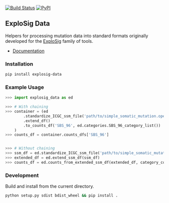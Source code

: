 [![Build Status](https://travis-ci.org/lrgr/explosig-data.svg?branch=master)](https://travis-ci.org/lrgr/explosig-data)
[![PyPI](https://img.shields.io/pypi/v/explosig-data)](https://pypi.org/project/explosig-data/)

## ExploSig Data

Helpers for processing mutation data into standard formats originally developed for the [ExploSig](https://github.com/lrgr/explosig) family of tools.

- [Documentation](https://lrgr.github.io/explosig-data/)

### Installation

```sh
pip install explosig-data
```

### Example Usage

```python
>>> import explosig_data as ed

>>> # With chaining
>>> container = (ed
        .standardize_ICGC_ssm_file('path/to/simple_somatic_mutation.open.ALL-US.tsv')
        .extend_df()
        .to_counts_df('SBS_96', ed.categories.SBS_96_category_list())
    )
>>> counts_df = container.counts_dfs['SBS_96']


>>> # Without chaining
>>> ssm_df = ed.standardize_ICGC_ssm_file('path/to/simple_somatic_mutation.open.ALL-US.tsv', wrap=False)
>>> extended_df = ed.extend_ssm_df(ssm_df)
>>> counts_df = ed.counts_from_extended_ssm_df(extended_df, category_colname='SBS_96', category_values=ed.categories.SBS_96_category_list())
```


### Development

Build and install from the current directory.

```sh
python setup.py sdist bdist_wheel && pip install .
```